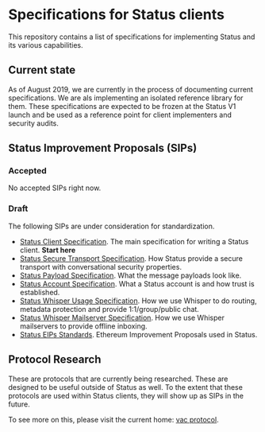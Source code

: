 # Specifications for Status clients

This repository contains a list of specifications for implementing Status and
its various capabilities.

## Current state

As of August 2019, we are currently in the process of documenting current
specifications. We are als implementing an isolated reference library for them.
These specifications are expected to be frozen at the Status V1 launch and be
used as a reference point for client implementers and security audits.

## Status Improvement Proposals (SIPs)

### Accepted

No accepted SIPs right now.

### Draft

The following SIPs are under consideration for standardization.

- [Status Client Specification](status-client-spec.md). The main specification for writing a Status client. **Start here**
- [Status Secure Transport Specification](status-secure-transport-spec.md). How Status provide a secure transport with conversational security properties.
- [Status Payload Specification](status-payloads-spec.md). What the message payloads look like.
- [Status Account Specification](status-account-spec.md). What a Status account is and how trust is established.
- [Status Whisper Usage Specification](status-whisper-usage-spec.md). How we use Whisper to do routing, metadata protection and provide 1:1/group/public chat.
- [Status Whisper Mailserver Specification](status-whisper-mailserver-spec.md). How we use Whisper mailservers to provide offline inboxing.
- [Status EIPs Standards](status-EIPs.md). Ethereum Improvement Proposals used in Status.

## Protocol Research

These are protocols that are currently being researched. These are designed to
be useful outside of Status as well. To the extent that these protocols are used
within Status clients, they will show up as SIPs in the future.

To see more on this, please visit the current home: [vac
protocol](https://specs.vac.dev).
